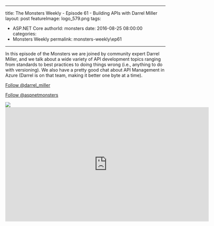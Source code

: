 
---
title: The Monsters Weekly - Episode 61 -  Building APIs with Darrel Miller
layout: post
featureImage: logo_579.png
tags: 
  - ASP.NET Core
authorId: monsters
date: 2016-08-25 08:00:00
categories:
  - Monsters Weekly
permalink: monsters-weekly\ep61
---

<p>In this episode of the Monsters we are joined by community expert Darrel Miller, and we talk about a wide variety of API development topics ranging from standards to best practices to doing things wrong (i.e., anything to do with versioning). We also have a pretty good chat about API Management in Azure (Darrel is on that team, making it better one byte at a time).</p><p><a class="twitter-follow-button" href="https://twitter.com/darrel_miller">Follow @darrel_miller</a></p><p><a class="twitter-follow-button" href="https://twitter.com/aspnetmonsters">Follow @aspnetmonsters</a></p> <img src="http://m.webtrends.com/dcs1wotjh10000w0irc493s0e_6x1g/njs.gif?dcssip=channel9.msdn.com&dcsuri=https://s.ch9.ms/Series/aspnetmonsters/feed&WT.dl=0&WT.entryid=Entry:RSSView:22979b77536f40e48a79a666011487dc">

<!--more-->
<iframe src='https://channel9.msdn.com/Series/aspnetmonsters/ASPNET-Monsters-61-Building-APIs-with-Darrel-Miller/player' width='640' height='360' allowFullScreen frameBorder='0'></iframe>
